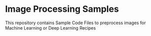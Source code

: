 # Image Processing Samples
This repository contains Sample Code Files to preprocess images for Machine Learning or Deep Learning Recipes
